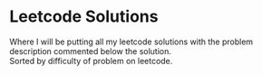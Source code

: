 # Leetcode Solutions
Where I will be putting all my leetcode solutions with the problem description commented below the solution. \
Sorted by difficulty of problem on leetcode.
